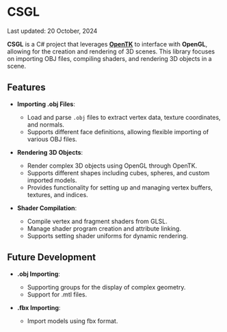 # CSGL

Last updated: 20 October, 2024

**CSGL** is a C# project that leverages <a href="https://opentk.net/">**OpenTK**</a> to interface with **OpenGL**, allowing for the creation and rendering of 3D scenes. This library focuses on importing OBJ files, compiling shaders, and rendering 3D objects in a scene.

## Features

- **Importing .obj Files**: 
  - Load and parse `.obj` files to extract vertex data, texture coordinates, and normals.
  - Supports different face definitions, allowing flexible importing of various OBJ files.

- **Rendering 3D Objects**:
  - Render complex 3D objects using OpenGL through OpenTK.
  - Supports different shapes including cubes, spheres, and custom imported models.
  - Provides functionality for setting up and managing vertex buffers, textures, and indices.

- **Shader Compilation**:
  - Compile vertex and fragment shaders from GLSL.
  - Manage shader program creation and attribute linking.
  - Supports setting shader uniforms for dynamic rendering.

## Future Development

- **.obj Importing**: 
  - Supporting groups for the display of complex geometry.
  - Support for .mtl files.

- **.fbx Importing**: 
  - Import models using fbx format.

